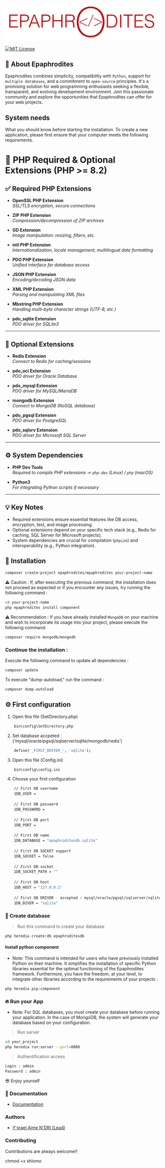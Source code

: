 ![](https://github.com/epaphrodites/epaphrodites/blob/master/static/img/logo.png)

[![MIT License](https://img.shields.io/badge/License-MIT-green.svg)](https://choosealicense.com/licenses/mit/)

## 👋 About Epaphrodites
Epaphrodites combines simplicity, compatibility with `Python`, support for `multiple databases`, and a commitment to `open-source` principles. It's a promising solution for web programming enthusiasts seeking a flexible, transparent, and evolving development environment. Join this passionate community and explore the opportunities that Epaphrodites can offer for your web projects.

## System needs
What you should know before starting the installation. To create a new application, please first ensure that your computer meets the following requirements.

# 🧩 PHP Required & Optional Extensions (PHP >= 8.2)

## ✅ Required PHP Extensions

- **OpenSSL PHP Extension**  
  _SSL/TLS encryption, secure connections_

- **ZIP PHP Extension**  
  _Compression/decompression of ZIP archives_

- **GD Extension**  
  _Image manipulation: resizing, filters, etc._

- **intl PHP Extension**  
  _Internationalization, locale management, multilingual date formatting_

- **PDO PHP Extension**  
  _Unified interface for database access_

- **JSON PHP Extension**  
  _Encoding/decoding JSON data_

- **XML PHP Extension**  
  _Parsing and manipulating XML files_

- **Mbstring PHP Extension**  
  _Handling multi-byte character strings (UTF-8, etc.)_

- **pdo_sqlite Extension**  
  _PDO driver for SQLite3_

---

## 🔧 Optional Extensions

- **Redis Extension**  
  _Connect to Redis for caching/sessions_

- **pdo_oci Extension**  
  _PDO driver for Oracle Database_

- **pdo_mysql Extension**  
  _PDO driver for MySQL/MariaDB_

- **mongodb Extension**  
  _Connect to MongoDB (NoSQL database)_

- **pdo_pgsql Extension**  
  _PDO driver for PostgreSQL_

- **pdo_sqlsrv Extension**  
  _PDO driver for Microsoft SQL Server_

---

## ⚙️ System Dependencies

- **PHP Dev Tools**  
  _Required to compile PHP extensions → `php-dev` (Linux) / `php` (macOS)_

- **Python3**  
  _For integrating Python scripts if necessary_

---

## 💡 Key Notes

- Required extensions ensure essential features like DB access, encryption, text, and image processing.
- Optional extensions depend on your specific tech stack (e.g., Redis for caching, SQL Server for Microsoft projects).
- System dependencies are crucial for compilation (`phpize`) and interoperability (e.g., Python integration).


## 🚀 Installation

```bash
composer create-project epaphrodites/epaphrodites your-project-name
```

⚠️ Caution : If, after executing the previous command, the installation does not proceed as expected or if you encounter any issues, try running the following command :

```bash
cd your-project-name
php epaphrodites install component
```

⚠️ Recommendation : If you have already installed `MongoDB` on your machine and wish to incorporate its usage into your project, please execute the following command:

```bash
composer require mongodb/mongodb
```

### Continue the installation :
Execute the following command to update all dependencies :

```bash
composer update
```

To execute "dump-autoload," run the command :
```bash
composer dump-autoload
```

## ⚙️ First configuration

1. Open this file (SetDirectory.php)
```bash  
    bin\config\SetDirectory.php
```

2. Set database accpeted : ('mysql/oracle/pgsql/sqlserver/sqlite/mongodb/redis')
```bash  
    define('_FIRST_DRIVER_', 'sqlite');
```

3. Open this file (Config.ini)
```bash  
    bin\config\config.ini
```

4. Choose your first configuration
```bash  
    // First DB username
    1DB_USER =

    // First DB password
    1DB_PASSWORD =

    // First DB port
    1DB_PORT =

    // First DB name
    1DB_DATABASE = "epaphroditesdb.sqlite"

    // First DB SOCKET support
    1DB_SOCKET = false

    // First DB socket
    1DB_SOCKET_PATH = ""

    // First DB host
    1DB_HOST = "127.0.0.1" 

    // First DB DRIVER - accepted : mysql/oracle/pgsql/sqlserver/sqlite/mongodb/redis
    1DB_DIVER = "sqlite"

```

### 💾 Create database

> Run this command to create your database
```bash  
php heredia create:db epaphroditesdb
```

#### Install python component
- Note: This command is intended for users who have previously installed Python on their machine. It simplifies the installation of specific Python libraries essential for the optimal functioning of the Epaphrodites framework. Furthermore, you have the freedom, at your level, to integrate other libraries according to the requirements of your projects :

```bash  
php heredia pip:component
```

### 🔥 Run your App
- Note: For SQL databases, you must create your database before running your application. In the case of MongoDB, the system will generate your database based on your configuration.

> Run server
```bash  
cd your_project
php heredia run:server --port=8000
```

> Authentification access
```bash  
Login : admin
Password : admin
```

😎 Enjoy yourself

### 📗 Documentation

- [Documentation](https://epaphrodite.org/)

### Authors

- [Y'srael Aime N'DRI (Lead) ](https://github.com/ysrael-aime-ndri)

### Contributing

Contributions are always welcome!!

chmod +x shlomo 
